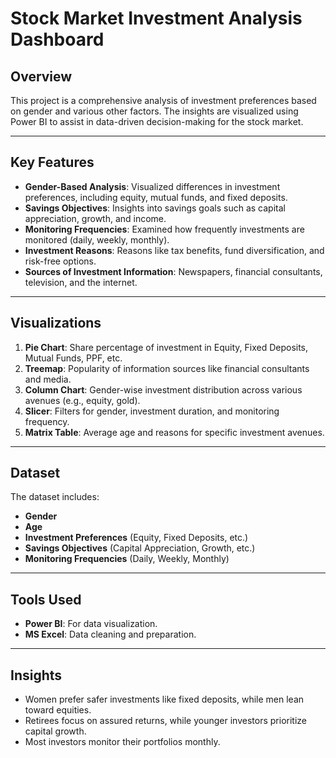 # Stock Market Investment Analysis Dashboard

## Overview
This project is a comprehensive analysis of investment preferences based on gender and various other factors. The insights are visualized using Power BI to assist in data-driven decision-making for the stock market.

---

## Key Features
- **Gender-Based Analysis**: Visualized differences in investment preferences, including equity, mutual funds, and fixed deposits.
- **Savings Objectives**: Insights into savings goals such as capital appreciation, growth, and income.
- **Monitoring Frequencies**: Examined how frequently investments are monitored (daily, weekly, monthly).
- **Investment Reasons**: Reasons like tax benefits, fund diversification, and risk-free options.
- **Sources of Investment Information**: Newspapers, financial consultants, television, and the internet.

---

## Visualizations
1. **Pie Chart**: Share percentage of investment in Equity, Fixed Deposits, Mutual Funds, PPF, etc.
2. **Treemap**: Popularity of information sources like financial consultants and media.
3. **Column Chart**: Gender-wise investment distribution across various avenues (e.g., equity, gold).
4. **Slicer**: Filters for gender, investment duration, and monitoring frequency.
5. **Matrix Table**: Average age and reasons for specific investment avenues.

---

## Dataset
The dataset includes:
- **Gender**
- **Age**
- **Investment Preferences** (Equity, Fixed Deposits, etc.)
- **Savings Objectives** (Capital Appreciation, Growth, etc.)
- **Monitoring Frequencies** (Daily, Weekly, Monthly)

---

## Tools Used
- **Power BI**: For data visualization.
- **MS Excel**: Data cleaning and preparation.

---

## Insights
- Women prefer safer investments like fixed deposits, while men lean toward equities.
- Retirees focus on assured returns, while younger investors prioritize capital growth.
- Most investors monitor their portfolios monthly.

